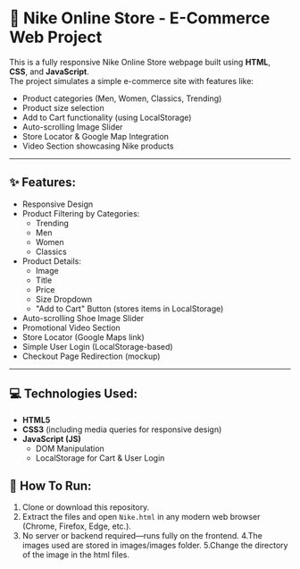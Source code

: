 # 🏬 Nike Online Store - E-Commerce Web Project

This is a fully responsive Nike Online Store webpage built using **HTML**, **CSS**, and **JavaScript**.  
The project simulates a simple e-commerce site with features like:
- Product categories (Men, Women, Classics, Trending)
- Product size selection
- Add to Cart functionality (using LocalStorage)
- Auto-scrolling Image Slider
- Store Locator & Google Map Integration
- Video Section showcasing Nike products

---

## ✨ Features:
- Responsive Design
- Product Filtering by Categories:
  - Trending
  - Men
  - Women
  - Classics
- Product Details:
  - Image  
  - Title  
  - Price  
  - Size Dropdown  
  - "Add to Cart" Button (stores items in LocalStorage)
- Auto-scrolling Shoe Image Slider
- Promotional Video Section
- Store Locator (Google Maps link)
- Simple User Login (LocalStorage-based)
- Checkout Page Redirection (mockup)

---

## 💻 Technologies Used:
- **HTML5**
- **CSS3** (including media queries for responsive design)
- **JavaScript (JS)**
  - DOM Manipulation
  - LocalStorage for Cart & User Login

## 🚀 How To Run:
1. Clone or download this repository.
2. Extract the files and open `Nike.html` in any modern web browser (Chrome, Firefox, Edge, etc.).
3. No server or backend required—runs fully on the frontend.
4.The images used are stored in images/images folder.
5.Change the directory of the image in the html files.
